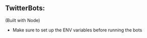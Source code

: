 ## TwitterBots:
(Built with Node)

[logo]: https://d2eip9sf3oo6c2.cloudfront.net/series/square_covers/000/000/109/full/EGH_TwitterBots_Final.png?1493405795 "Twitter Bots"

* Make sure to set up the ENV variables before running the bots
